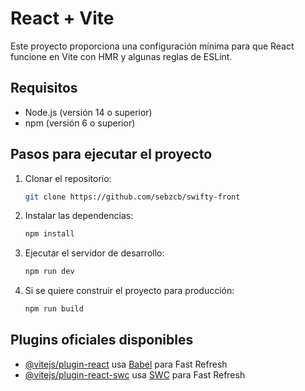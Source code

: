 # React + Vite

Este proyecto proporciona una configuración mínima para que React funcione en Vite con HMR y algunas reglas de ESLint.

## Requisitos

- Node.js (versión 14 o superior)
- npm (versión 6 o superior)

## Pasos para ejecutar el proyecto

1. Clonar el repositorio:
    ```bash
    git clone https://github.com/sebzcb/swifty-front
    ```

2. Instalar las dependencias:
    ```bash
    npm install
    ```

3. Ejecutar el servidor de desarrollo:
    ```bash
    npm run dev
    ```

4. Si se quiere construir el proyecto para producción:
    ```bash
    npm run build
    ```

## Plugins oficiales disponibles

- [@vitejs/plugin-react](https://github.com/vitejs/vite-plugin-react/blob/main/packages/plugin-react/README.md) usa [Babel](https://babeljs.io/) para Fast Refresh
- [@vitejs/plugin-react-swc](https://github.com/vitejs/vite-plugin-react-swc) usa [SWC](https://swc.rs/) para Fast Refresh
